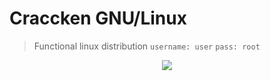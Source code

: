 # Craccken GNU/Linux
> Functional linux distribution
`username: user`
`pass: root`
<p align="center">
    <img src="https://visitor-counter-badge.vercel.app/api/craccken/craccken-linux?label=Visitor&color=070a0d&labelColor=090c10">
</p>
